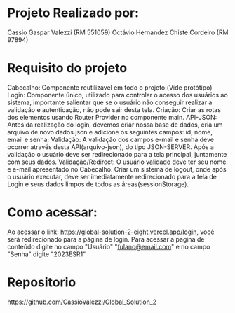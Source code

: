 # Projeto Realizado por:
Cassio Gaspar Valezzi (RM 551059)
Octávio Hernandez Chiste Cordeiro (RM 97894)


# Requisito do projeto
Cabecalho: Componente reutilizável em todo o projeto:(Vide protótipo)
Login: Componente único, utilizado para controlar o acesso dos usuários ao sistema, importante
salientar que se o usuário não conseguir realizar a validação e autenticação, não pode sair desta
tela.
Criação: Criar as rotas dos elementos usando Router Provider no componente main.
API-JSON: Antes da realização do login, devemos criar nossa base de dados, cria um arquivo de
novo dados.json e adicione os seguintes campos: id, nome, email e senha;
Validação: A validação dos campos e-mail e senha deve ocorrer através desta API(arquivo-json),
do tipo JSON-SERVER.
Após a validação o usuário deve ser redirecionado para a tela principal, juntamente com seus
dados.
Validação/Redirect: O usuário validado deve ter seu nome e e-mail apresentado no Cabecalho.
Criar um sistema de logout, onde após o usuário executar, deve ser imediatamente redirecionado
para a tela de Login e seus dados limpos de todos as áreas(sessionStorage).


# Como acessar:
Ao acessar o link: https://global-solution-2-eight.vercel.app/login, você será redirecionado para a página de login. Para acessar a pagina de conteúdo digite no campo "Usuário" "fulano@email.com" e no campo "Senha" digite "2023ESR1"

# Repositorio
https://github.com/CassioValezzi/Global_Solution_2